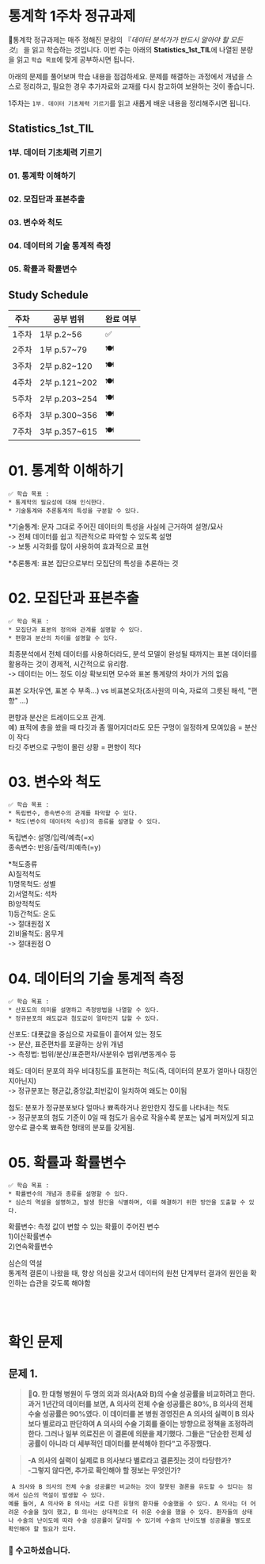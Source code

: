 # 통계학 1주차 정규과제

📌통계학 정규과제는 매주 정해진 분량의 『*데이터 분석가가 반드시 알아야 할 모든 것*』 을 읽고 학습하는 것입니다. 이번 주는 아래의 **Statistics_1st_TIL**에 나열된 분량을 읽고 `학습 목표`에 맞게 공부하시면 됩니다.

아래의 문제를 풀어보며 학습 내용을 점검하세요. 문제를 해결하는 과정에서 개념을 스스로 정리하고, 필요한 경우 추가자료와 교재를 다시 참고하여 보완하는 것이 좋습니다.

1주차는 `1부. 데이터 기초체력 기르기`를 읽고 새롭게 배운 내용을 정리해주시면 됩니다.


## Statistics_1st_TIL

### 1부. 데이터 기초체력 기르기
### 01. 통계학 이해하기
### 02. 모집단과 표본추출
### 03. 변수와 척도
### 04. 데이터의 기술 통계적 측정
### 05. 확률과 확률변수

## Study Schedule

|주차 | 공부 범위     | 완료 여부 |
|----|----------------|----------|
|1주차| 1부 p.2~56     | ✅      |
|2주차| 1부 p.57~79    | 🍽️      | 
|3주차| 2부 p.82~120   | 🍽️      | 
|4주차| 2부 p.121~202  | 🍽️      | 
|5주차| 2부 p.203~254  | 🍽️      | 
|6주차| 3부 p.300~356  | 🍽️      | 
|7주차| 3부 p.357~615  | 🍽️      | 

<!-- 여기까진 그대로 둬 주세요-->

# 01. 통계학 이해하기

```
✅ 학습 목표 :
* 통계학의 필요성에 대해 인식한다.
* 기술통계와 추론통계의 특성을 구분할 수 있다.
```
<!-- 새롭게 배운 내용을 자유롭게 정리해주세요.-->
*기술통계: 문자 그대로 주어진 데이터의 특성을 사실에 근거하여 설명/묘사   
-> 전체 데이터를 쉽고 직관적으로 파악할 수 있도록 설명   
-> 보통 시각화를 많이 사용하여 효과적으로 표현   

*추론통계: 표본 집단으로부터 모집단의 특성을 추론하는 것 

# 02. 모집단과 표본추출

```
✅ 학습 목표 :
* 모집단과 표본의 정의와 관계를 설명할 수 있다.
* 편향과 분산의 차이를 설명할 수 있다.
```

<!-- 새롭게 배운 내용을 자유롭게 정리해주세요.-->
최종분석에서 전체 데이터를 사용하더라도, 분석 모델이 완성될 때까지는 표본 데이터를 활용하는 것이 경제적, 시간적으로 유리함.   
-> 데이터는 어느 정도 이상 확보되면 모수와 표본 통계량의 차이가 거의 없음   

표본 오차(우연, 표본 수 부족...) vs 비표본오차(조사원의 미숙, 자료의 그릇된 해석, "편향" ...)   


편향과 분산은 트레이드오프 관계.    
예) 표적에 총을 쐈을 때 타깃과 좀 떨어지더라도 모든 구멍이 일정하게 모여있음 = 분산이 작다   
타깃 주변으로 구멍이 몰린 상황 = 편향이 적다   

# 03. 변수와 척도
```
✅ 학습 목표 :
* 독립변수, 종속변수의 관계를 파악할 수 있다.
* 척도(변수의 데이터적 속성)의 종류를 설명할 수 있다.
```
<!-- 새롭게 배운 내용을 자유롭게 정리해주세요.-->
독립변수: 설명/입력/예측(=x)      
종속변수: 반응/출력/피예측(=y)   

*척도종류   
A)질적척도   
  1)명목척도: 성별     
  2)서열척도: 석차      
B)양적척도   
  1)등간척도: 온도   
    -> 절대원점 X   
  2)비율척도: 몸무게   
    -> 절대원점 O     

       
# 04. 데이터의 기술 통계적 측정

```
✅ 학습 목표 :
* 산포도의 의미를 설명하고 측정방법을 나열할 수 있다.
* 정규분포의 왜도값과 첨도값이 얼마인지 답할 수 있다.
```

<!-- 새롭게 배운 내용을 자유롭게 정리해주세요.-->
산포도: 대푯값을 중심으로 자료들이 흩어져 있는 정도    
-> 분산, 표준편차를 포괄하는 상위 개념   
-> 측정법: 범위/분산/표준편차/사분위수 범위/변동계수 등   

왜도: 데이터 분포의 좌우 비대칭도를 표현하는 척도(즉, 데이터의 분포가 얼마나 대칭인지아닌지)   
-> 정규분포는 평균값,중앙값,최빈값이 일치하여 왜도는 0이됨   

첨도: 분포가 정규분포보다 얼마나 뾰족하거나 완만한지 정도를 나타내는 척도   
-> 정규분포의 첨도 기준이 0일 때 첨도가 음수로 작을수록 분포는 넓게 퍼져있게 되고 양수로 클수록 뾰족한 형태의 분포를 갖게됨.   

# 05. 확률과 확률변수

```
✅ 학습 목표 :
* 확률변수의 개념과 종류를 설명할 수 있다.
* 심슨의 역설을 설명하고, 발생 원인을 식별하며, 이를 해결하기 위한 방안을 도출할 수 있다.
```
<!-- 새롭게 배운 내용을 자유롭게 정리해주세요.-->
확률변수: 측정 값이 변할 수 있는 확률이 주어진 변수     
1)이산확률변수   
2)연속확률변수   

심슨의 역설  
통계적 결론이 나왔을 때, 항상 의심을 갖고서 데이터의 원천 단계부터 결과의 원인을 확인하는 습관을 갖도록 해야함   

<br>
<br>

# 확인 문제

## 문제 1.

> **🧚Q. 한 대형 병원이 두 명의 외과 의사(A와 B)의 수술 성공률을 비교하려고 한다. 과거 1년간의 데이터를 보면, A 의사의 전체 수술 성공률은 80%, B 의사의 전체 수술 성공률은 90%였다. 이 데이터를 본 병원 경영진은 A 의사의 실력이 B 의사보다 별로라고 판단하여 A 의사의 수술 기회를 줄이는 방향으로 정책을 조정하려 한다.
그러나 일부 의료진은 이 결론에 의문을 제기했다.
그들은 "단순한 전체 성공률이 아니라 더 세부적인 데이터를 분석해야 한다"고 주장했다.**

> **-A 의사의 실력이 실제로 B 의사보다 별로라고 결론짓는 것이 타당한가?   
-그렇지 않다면, 추가로 확인해야 할 정보는 무엇인가?**

<!--심슨의 역설을 이해하였는지 확인하기 위한 문제입니다-->

<!--학습한 개념을 활용하여 자유롭게 설명해 보세요. 구체적인 예시를 들어 설명하면 더욱 좋습니다.-->

```
 A 의사와 B 의사의 전체 수술 성공률만 비교하는 것이 잘못된 결론을 유도할 수 있다는 점에서 심슨의 역설이 발생할 수 있다.
예를 들어, A 의사와 B 의사는 서로 다른 유형의 환자를 수술했을 수 있다. A 의사는 더 어려운 수술을 많이 했고, B 의사는 상대적으로 더 쉬운 수술을 했을 수 있다. 환자들의 상태나 수술의 난이도에 따라 수술 성공률이 달라질 수 있기에 수술의 난이도별 성공률을 별도로 확인해야 할 필요가 있다.
```

### 🎉 수고하셨습니다.
